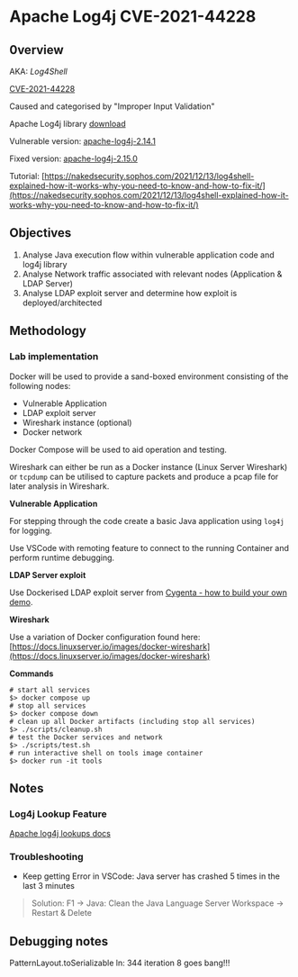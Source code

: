 # Apache Log4j CVE-2021-44228

## 0verview

AKA: *Log4Shell*

[CVE-2021-44228](https://nvd.nist.gov/vuln/detail/CVE-2021-44228)

Caused and categorised by "Improper Input Validation"

Apache Log4j library [download](https://archive.apache.org/dist/logging/log4j/)

Vulnerable version: [apache-log4j-2.14.1](https://archive.apache.org/dist/logging/log4j/2.14.1/apache-log4j-2.14.1-bin.zip)

Fixed version: [apache-log4j-2.15.0](https://archive.apache.org/dist/logging/log4j/2.15.0/apache-log4j-2.15.0-bin.zip)

Tutorial: [https://nakedsecurity.sophos.com/2021/12/13/log4shell-explained-how-it-works-why-you-need-to-know-and-how-to-fix-it/](https://nakedsecurity.sophos.com/2021/12/13/log4shell-explained-how-it-works-why-you-need-to-know-and-how-to-fix-it/)

## Objectives

1. Analyse Java execution flow within vulnerable application code and log4j library
1. Analyse Network traffic associated with relevant nodes (Application & LDAP Server)
1. Analyse LDAP exploit server and determine how exploit is deployed/architected

## Methodology

### Lab implementation

Docker will be used to provide a sand-boxed environment consisting of the following nodes:

- Vulnerable Application
- LDAP exploit server
- Wireshark instance (optional)
- Docker network

Docker Compose will be used to aid operation and testing.

Wireshark can either be run as a Docker instance (Linux Server Wireshark) or `tcpdump` can be utilised to capture packets and produce a pcap file for later analysis in Wireshark.

__Vulnerable Application__

For stepping through the code create a basic Java application using `log4j` for logging.

Use VSCode with remoting feature to connect to the running Container and perform runtime debugging.

__LDAP Server exploit__

Use Dockerised LDAP exploit server from [Cygenta - how to build your own demo](https://www.cygenta.co.uk/post/your-own-log4shell-demo).

__Wireshark__

Use a variation of Docker configuration found here: [https://docs.linuxserver.io/images/docker-wireshark](https://docs.linuxserver.io/images/docker-wireshark)

__Commands__

```shell
# start all services
$> docker compose up
# stop all services
$> docker compose down
# clean up all Docker artifacts (including stop all services)
$> ./scripts/cleanup.sh
# test the Docker services and network
$> ./scripts/test.sh
# run interactive shell on tools image container
$> docker run -it tools
```


## Notes

### Log4j Lookup Feature

[Apache log4j lookups docs](https://logging.apache.org/log4j/2.x/manual/lookups.html)

### Troubleshooting

- Keep getting Error in VSCode: Java server has crashed 5 times in the last 3 minutes
> Solution: F1 -> Java: Clean the Java Language Server Workspace -> Restart & Delete

## Debugging notes

PatternLayout.toSerializable
ln: 344
iteration 8 goes bang!!!

